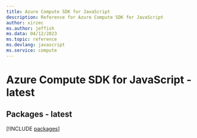 ```yaml
---
title: Azure Compute SDK for JavaScript
description: Reference for Azure Compute SDK for JavaScript
author: xirzec
ms.author: jeffish
ms.data: 04/12/2023
ms.topic: reference
ms.devlang: javascript
ms.service: compute
---
```

# Azure Compute SDK for JavaScript - latest
## Packages - latest
[!INCLUDE [packages](compute-index.md)]